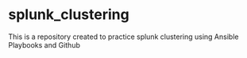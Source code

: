 # splunk_clustering
This is a repository created to practice splunk clustering using Ansible Playbooks and Github
